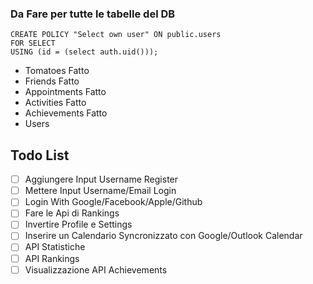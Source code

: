 ### Da Fare per tutte le tabelle del DB
```
CREATE POLICY "Select own user" ON public.users
FOR SELECT
USING (id = (select auth.uid()));
```


- Tomatoes Fatto
- Friends Fatto
- Appointments Fatto
- Activities Fatto
- Achievements Fatto
- Users 

## Todo List
- [ ] Aggiungere Input Username Register
- [ ] Mettere Input Username/Email Login
- [ ] Login With Google/Facebook/Apple/Github
- [ ] Fare le Api di Rankings
- [ ] Invertire Profile e Settings
- [ ] Inserire un Calendario Syncronizzato con Google/Outlook Calendar
- [ ] API Statistiche
- [ ] API Rankings
- [ ] Visualizzazione API Achievements